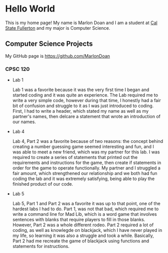 # Hello World

This is my home page! My name is Marlon Doan and I am a student at [Cal State Fullerton](https://www.fullerton.edu/) and my major is Computer Science.

## Computer Science Projects 

My GitHub page is https://github.com/MarlonDoan

### CPSC 120

* Lab 1

    Lab 1 was a favorite because it was the very first time I began and started coding and it was quite an experience. The Lab required me to write a very simple code, however during that time, I honestly had a fair bit of confusion and struggle to it as I was just introduced to coding. First, I had to write a header, which stated my name as well as my partner's names, then delcare a statement that wrote an introduction of our names.

* Lab 4 

    Lab 4, Part 2 was a favorite because of two reasons: the concept behind creating a number guessing game seemed interesting and fun, and I was able to meet a new friend, which was my partner for this lab. I was required to create a series of statements that printed out the requirements and instructions for the game, then create if statements in order for the game to operate functionally. My partner and I struggled a fair amount, which strengthened our relationship and we both had fun coding the lab and it was extremely satisfying, being able to play the finished product of our code.

* Lab 5

    Lab 5, Part 1 and Part 2 was a favorite it was up to that point, one of the hardest labs I had to do. Part 1, was not that bad, which required me to write a command line for Mad Lib, which is a word game that involves sentences with blanks that require players to fill in those blanks. However, Part 2 was a whole different rodeo. Part 2 required a lot of coding, as well as knowlegde on blackjack, which I have never played in my life, so learning it was also a struggle and took a while. Basically, Part 2 had me recreate the game of blackjack using functions and statements for instructions.
